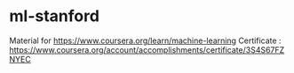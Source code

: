 # ml-stanford
Material for https://www.coursera.org/learn/machine-learning
Certificate : https://www.coursera.org/account/accomplishments/certificate/3S4S67FZNYEC